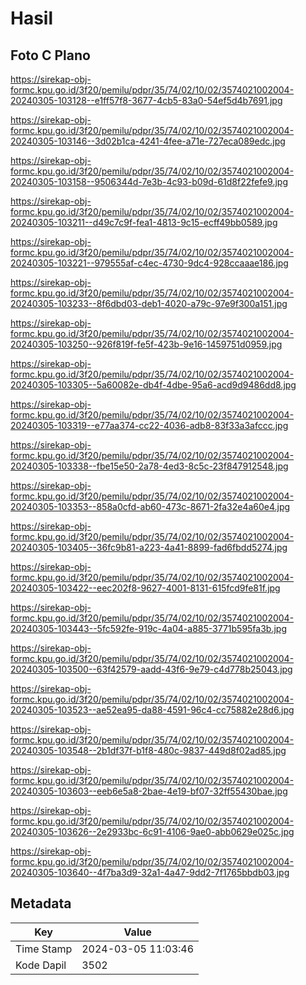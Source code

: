 # Hasil

## Foto C Plano

https://sirekap-obj-formc.kpu.go.id/3f20/pemilu/pdpr/35/74/02/10/02/3574021002004-20240305-103128--e1ff57f8-3677-4cb5-83a0-54ef5d4b7691.jpg

https://sirekap-obj-formc.kpu.go.id/3f20/pemilu/pdpr/35/74/02/10/02/3574021002004-20240305-103146--3d02b1ca-4241-4fee-a71e-727eca089edc.jpg

https://sirekap-obj-formc.kpu.go.id/3f20/pemilu/pdpr/35/74/02/10/02/3574021002004-20240305-103158--9506344d-7e3b-4c93-b09d-61d8f22fefe9.jpg

https://sirekap-obj-formc.kpu.go.id/3f20/pemilu/pdpr/35/74/02/10/02/3574021002004-20240305-103211--d49c7c9f-fea1-4813-9c15-ecff49bb0589.jpg

https://sirekap-obj-formc.kpu.go.id/3f20/pemilu/pdpr/35/74/02/10/02/3574021002004-20240305-103221--979555af-c4ec-4730-9dc4-928ccaaae186.jpg

https://sirekap-obj-formc.kpu.go.id/3f20/pemilu/pdpr/35/74/02/10/02/3574021002004-20240305-103233--8f6dbd03-deb1-4020-a79c-97e9f300a151.jpg

https://sirekap-obj-formc.kpu.go.id/3f20/pemilu/pdpr/35/74/02/10/02/3574021002004-20240305-103250--926f819f-fe5f-423b-9e16-1459751d0959.jpg

https://sirekap-obj-formc.kpu.go.id/3f20/pemilu/pdpr/35/74/02/10/02/3574021002004-20240305-103305--5a60082e-db4f-4dbe-95a6-acd9d9486dd8.jpg

https://sirekap-obj-formc.kpu.go.id/3f20/pemilu/pdpr/35/74/02/10/02/3574021002004-20240305-103319--e77aa374-cc22-4036-adb8-83f33a3afccc.jpg

https://sirekap-obj-formc.kpu.go.id/3f20/pemilu/pdpr/35/74/02/10/02/3574021002004-20240305-103338--fbe15e50-2a78-4ed3-8c5c-23f847912548.jpg

https://sirekap-obj-formc.kpu.go.id/3f20/pemilu/pdpr/35/74/02/10/02/3574021002004-20240305-103353--858a0cfd-ab60-473c-8671-2fa32e4a60e4.jpg

https://sirekap-obj-formc.kpu.go.id/3f20/pemilu/pdpr/35/74/02/10/02/3574021002004-20240305-103405--36fc9b81-a223-4a41-8899-fad6fbdd5274.jpg

https://sirekap-obj-formc.kpu.go.id/3f20/pemilu/pdpr/35/74/02/10/02/3574021002004-20240305-103422--eec202f8-9627-4001-8131-615fcd9fe81f.jpg

https://sirekap-obj-formc.kpu.go.id/3f20/pemilu/pdpr/35/74/02/10/02/3574021002004-20240305-103443--5fc592fe-919c-4a04-a885-3771b595fa3b.jpg

https://sirekap-obj-formc.kpu.go.id/3f20/pemilu/pdpr/35/74/02/10/02/3574021002004-20240305-103500--63f42579-aadd-43f6-9e79-c4d778b25043.jpg

https://sirekap-obj-formc.kpu.go.id/3f20/pemilu/pdpr/35/74/02/10/02/3574021002004-20240305-103523--ae52ea95-da88-4591-96c4-cc75882e28d6.jpg

https://sirekap-obj-formc.kpu.go.id/3f20/pemilu/pdpr/35/74/02/10/02/3574021002004-20240305-103548--2b1df37f-b1f8-480c-9837-449d8f02ad85.jpg

https://sirekap-obj-formc.kpu.go.id/3f20/pemilu/pdpr/35/74/02/10/02/3574021002004-20240305-103603--eeb6e5a8-2bae-4e19-bf07-32ff55430bae.jpg

https://sirekap-obj-formc.kpu.go.id/3f20/pemilu/pdpr/35/74/02/10/02/3574021002004-20240305-103626--2e2933bc-6c91-4106-9ae0-abb0629e025c.jpg

https://sirekap-obj-formc.kpu.go.id/3f20/pemilu/pdpr/35/74/02/10/02/3574021002004-20240305-103640--4f7ba3d9-32a1-4a47-9dd2-7f1765bbdb03.jpg


## Metadata

| Key        | Value               |
| ---------- | ------------------- |
| Time Stamp | 2024-03-05 11:03:46 |
| Kode Dapil | 3502                |



